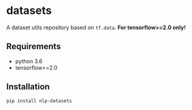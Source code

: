 # datasets
A dataset utils repository based on `tf.data`. **For tensorflow>=2.0 only!**

## Requirements

* python 3.6
* tensorflow>=2.0

## Installation

```bash
pip install nlp-datasets
```
